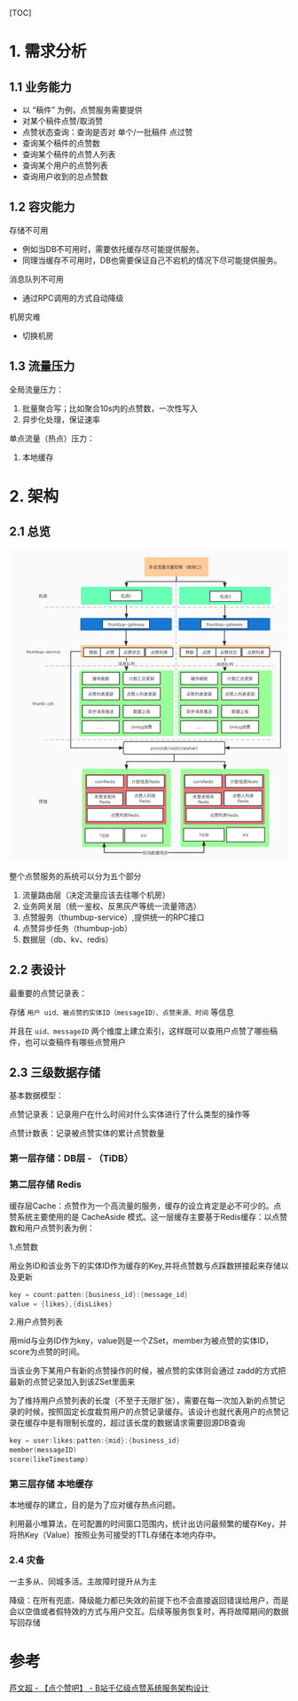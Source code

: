[TOC]

# 1. 需求分析

## 1.1 业务能力

- 以 “稿件” 为例，点赞服务需要提供
- 对某个稿件点赞/取消赞
- 点赞状态查询：查询是否对 单个/一批稿件 点过赞
- 查询某个稿件的点赞数
- 查询某个稿件的点赞人列表
- 查询某个用户的点赞列表
- 查询用户收到的总点赞数

## 1.2 容灾能力

存储不可用

- 例如当DB不可用时，需要依托缓存尽可能提供服务。
- 同理当缓存不可用时，DB也需要保证自己不宕机的情况下尽可能提供服务。 

消息队列不可用 

- 通过RPC调用的方式自动降级

机房灾难

- 切换机房

## 1.3 流量压力

全局流量压力：

1. 批量聚合写；比如聚合10s内的点赞数，一次性写入
2. 异步化处理，保证速率

单点流量（热点）压力：

1. 本地缓存



# 2. 架构
## 2.1 总览

![图片](assets/758b2b4bef2f3dd719ef82ccf3bf077f9331d7e4.png@942w_1052h_progressive.webp)

整个点赞服务的系统可以分为五个部分

1. 流量路由层（决定流量应该去往哪个机房）
2. 业务网关层（统一鉴权、反黑灰产等统一流量筛选）
3. 点赞服务（thumbup-service）,提供统一的RPC接口
4. 点赞异步任务（thumbup-job）
5. 数据层（db、kv、redis）



## 2.2 表设计

最重要的点赞记录表：

存储 `用户 uid、被点赞的实体ID（messageID）、点赞来源、时间` 等信息

并且在 `uid、messageID` 两个维度上建立索引，这样既可以查用户点赞了哪些稿件，也可以查稿件有哪些点赞用户



## 2.3 三级数据存储

基本数据模型：

点赞记录表：记录用户在什么时间对什么实体进行了什么类型的操作等

点赞计数表：记录被点赞实体的累计点赞数量



### 第一层存储：DB层 - （TiDB）

### 第二层存储 Redis

缓存层Cache：点赞作为一个高流量的服务，缓存的设立肯定是必不可少的。点赞系统主要使用的是 CacheAside 模式。这一层缓存主要基于Redis缓存：以点赞数和用户点赞列表为例：



1.点赞数

用业务ID和该业务下的实体ID作为缓存的Key,并将点赞数与点踩数拼接起来存储以及更新

```go
key = count:patten:{business_id}:{message_id}
value = {likes},{disLikes}
```



2.用户点赞列表

用mid与业务ID作为key，value则是一个ZSet，member为被点赞的实体ID，score为点赞的时间。

当该业务下某用户有新的点赞操作的时候，被点赞的实体则会通过 zadd的方式把最新的点赞记录加入到该ZSet里面来

为了维持用户点赞列表的长度（不至于无限扩张），需要在每一次加入新的点赞记录的时候，按照固定长度裁剪用户的点赞记录缓存。该设计也就代表用户的点赞记录在缓存中是有限制长度的，超过该长度的数据请求需要回源DB查询

```go
key = user:likes:patten:{mid}:{business_id}
member(messageID)
score(likeTimestamp)
```



### 第三层存储 本地缓存

本地缓存的建立，目的是为了应对缓存热点问题。

利用最小堆算法，在可配置的时间窗口范围内，统计出访问最频繁的缓存Key，并将热Key（Value）按照业务可接受的TTL存储在本地内存中。



### 2.4 灾备

一主多从、同城多活。主故障时提升从为主

降级：在所有兜底、降级能力都已失效的前提下也不会直接返回错误给用户，而是会以空值或者假特效的方式与用户交互。后续等服务恢复时，再将故障期间的数据写回存储





# 参考

[芦文超 - 【点个赞吧】 - B站千亿级点赞系统服务架构设计](https://www.bilibili.com/read/cv21576373)
